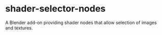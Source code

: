 # shader-selector-nodes
A Blender add-on providing shader nodes that allow selection of images and textures.
